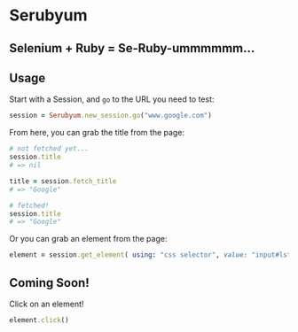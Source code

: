# Serubyum

## Selenium + Ruby = Se-Ruby-ummmmmm...

## Usage

Start with a Session, and `go` to the URL you need to test:

```ruby
session = Serubyum.new_session.go("www.google.com")
```

From here, you can grab the title from the page:

```ruby
# not fetched yet...
session.title
# => nil

title = session.fetch_title
# => "Google"

# fetched!
session.title
# => "Google"
```

Or you can grab an element from the page:

```ruby
element = session.get_element( using: "css selector", value: "input#lst-ib.gsfi" )
```

## Coming Soon!

Click on an element!
```ruby
element.click()
```
